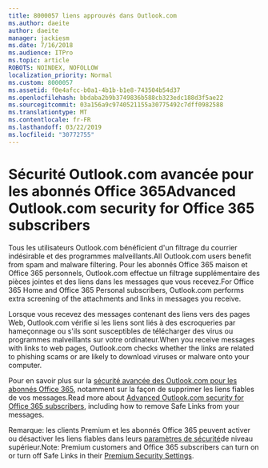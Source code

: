 ```yaml
---
title: 8000057 liens approuvés dans Outlook.com
ms.author: daeite
author: daeite
manager: jackiesm
ms.date: 7/16/2018
ms.audience: ITPro
ms.topic: article
ROBOTS: NOINDEX, NOFOLLOW
localization_priority: Normal
ms.custom: 8000057
ms.assetid: f0e4afcc-b0a1-4b1b-b1e8-743504b54d37
ms.openlocfilehash: bbdaba2b9b3749836b588cb323edc188d3f5ae22
ms.sourcegitcommit: 03a156a9c9740521155a30775492c7dff0982588
ms.translationtype: MT
ms.contentlocale: fr-FR
ms.lasthandoff: 03/22/2019
ms.locfileid: "30772755"
---
```

# <a name="advanced-outlookcom-security-for-office-365-subscribers"></a><span data-ttu-id="c0399-102">Sécurité Outlook.com avancée pour les abonnés Office 365</span><span class="sxs-lookup"><span data-stu-id="c0399-102">Advanced Outlook.com security for Office 365 subscribers</span></span>

<span data-ttu-id="c0399-103">Tous les utilisateurs Outlook.com bénéficient d'un filtrage du courrier indésirable et des programmes malveillants.</span><span class="sxs-lookup"><span data-stu-id="c0399-103">All Outlook.com users benefit from spam and malware filtering.</span></span> <span data-ttu-id="c0399-104">Pour les abonnés Office 365 maison et Office 365 personnels, Outlook.com effectue un filtrage supplémentaire des pièces jointes et des liens dans les messages que vous recevez.</span><span class="sxs-lookup"><span data-stu-id="c0399-104">For Office 365 Home and Office 365 Personal subscribers, Outlook.com performs extra screening of the attachments and links in messages you receive.</span></span>
  
<span data-ttu-id="c0399-105">Lorsque vous recevez des messages contenant des liens vers des pages Web, Outlook.com vérifie si les liens sont liés à des escroqueries par hameçonnage ou s'ils sont susceptibles de télécharger des virus ou programmes malveillants sur votre ordinateur.</span><span class="sxs-lookup"><span data-stu-id="c0399-105">When you receive messages with links to web pages, Outlook.com checks whether the links are related to phishing scams or are likely to download viruses or malware onto your computer.</span></span>
  
<span data-ttu-id="c0399-106">Pour en savoir plus sur la [sécurité avancée des Outlook.com pour les abonnés Office 365](https://go.microsoft.com/fwlink/p/?linkid=2006140), notamment sur la façon de supprimer les liens fiables de vos messages.</span><span class="sxs-lookup"><span data-stu-id="c0399-106">Read more about [Advanced Outlook.com security for Office 365 subscribers](https://go.microsoft.com/fwlink/p/?linkid=2006140), including how to remove Safe Links from your messages.</span></span>
  
<span data-ttu-id="c0399-107">Remarque: les clients Premium et les abonnés Office 365 peuvent activer ou désactiver les liens fiables dans leurs [paramètres de sécurité](https://outlook.live.com/mail/options/premium/security)de niveau supérieur.</span><span class="sxs-lookup"><span data-stu-id="c0399-107">Note: Premium customers and Office 365 subscribers can turn on or turn off Safe Links in their [Premium Security Settings](https://outlook.live.com/mail/options/premium/security).</span></span>